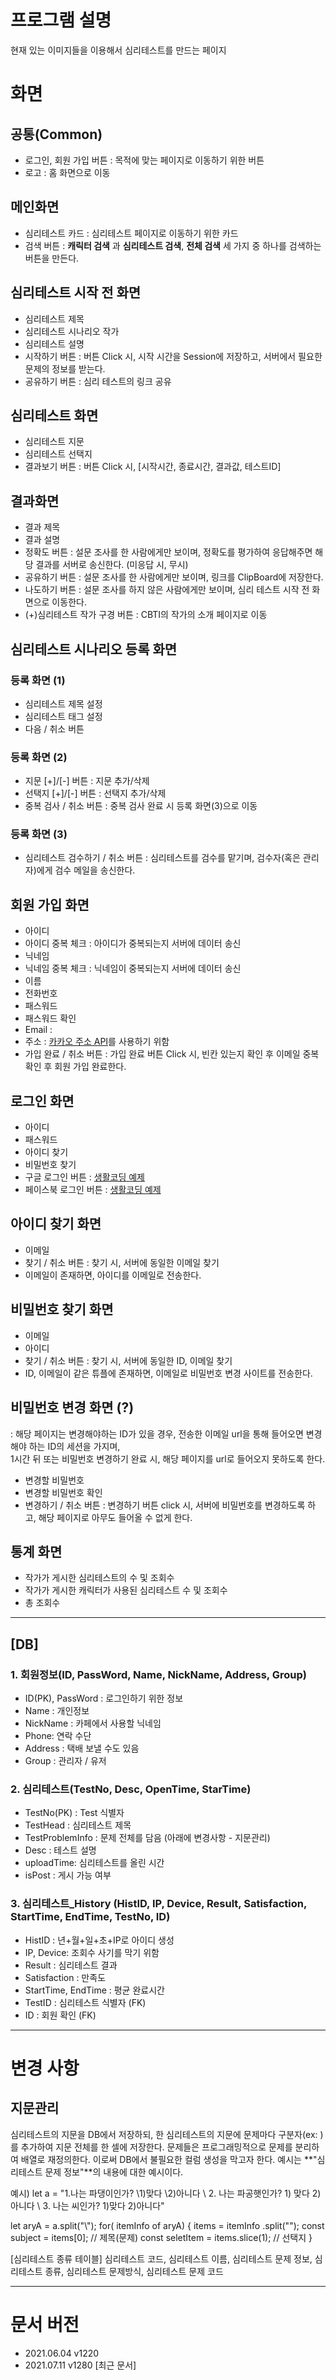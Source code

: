 # 프로그램 설명

현재 있는 이미지들을 이용해서 심리테스트를 만드는 페이지

# 화면

## 공통(Common)

- 로그인, 회원 가입 버튼 : 목적에 맞는 페이지로 이동하기 위한 버튼
- 로고 : 홈 화면으로 이동

## 메인화면

- 심리테스트 카드 : 심리테스트 페이지로 이동하기 위한 카드
- 검색 버튼 : **캐릭터 검색** 과 **심리테스트 검색**, **전체 검색** 세 가지 중 하나를 검색하는 버튼을 만든다.

## 심리테스트 시작 전 화면

- 심리테스트 제목
- 심리테스트 시나리오 작가
- 심리테스트 설명
- 시작하기 버튼 : 버튼 Click 시, 시작 시간을 Session에 저장하고, 서버에서 필요한 문제의 정보를 받는다.
- 공유하기 버튼 : 심리 테스트의 링크 공유

## 심리테스트 화면

- 심리테스트 지문
- 심리테스트 선택지
- 결과보기 버튼 : 버튼 Click 시, [시작시간, 종료시간, 결과값, 테스트ID]

## 결과화면

- 결과 제목
- 결과 설명
- 정확도 버튼 : 설문 조사를 한 사람에게만 보이며, 정확도를 평가하여 응답해주면 해당 결과를 서버로 송신한다. (미응답 시, 무시)
- 공유하기 버튼 : 설문 조사를 한 사람에게만 보이며, 링크를 ClipBoard에 저장한다.
- 나도하기 버튼 : 설문 조사를 하지 않은 사람에게만 보이며, 심리 테스트 시작 전 화면으로 이동한다.
- (+)심리테스트 작가 구경 버튼 : CBTI의 작가의 소개 페이지로 이동

## 심리테스트 시나리오 등록 화면

### 등록 화면 (1)

- 심리테스트 제목 설정
- 심리테스트 태그 설정
- 다음 / 취소 버튼

### 등록 화면 (2)

- 지문 [+]/[-] 버튼 : 지문 추가/삭제
- 선택지 [+]/[-] 버튼 : 선택지 추가/삭제
- 중복 검사 / 취소 버튼 : 중복 검사 완료 시 등록 화면(3)으로 이동

### 등록 화면 (3)

- 심리테스트 검수하기 / 취소 버튼 : 심리테스트를 검수를 맡기며, 검수자(혹은 관리자)에게 검수 메일을 송신한다.

## 회원 가입 화면

- 아이디
- 아이디 중복 체크 : 아이디가 중복되는지 서버에 데이터 송신
- 닉네임
- 닉네임 중복 체크 : 닉네임이 중복되는지 서버에 데이터 송신
- 이름
- 전화번호
- 패스워드
- 패스워드 확인
- Email :
- 주소 : [카카오 주소 API](https://developers.kakao.com/docs/latest/ko/local/common)를 사용하기 위함
- 가입 완료 / 취소 버튼 : 가입 완료 버튼 Click 시, 빈칸 있는지 확인 후 이메일 중복 확인 후 회원 가입 완료한다.

## 로그인 화면

- 아이디
- 패스워드
- 아이디 찾기
- 비밀번호 찾기
- 구글 로그인 버튼 : [생활코딩 예제](https://opentutorials.org/course/3424)
- 페이스북 로그인 버튼 : [생활코딩 예제](https://opentutorials.org/course/3423)

## 아이디 찾기 화면

- 이메일
- 찾기 / 취소 버튼 : 찾기 시, 서버에 동일한 이메일 찾기
- 이메일이 존재하면, 아이디를 이메일로 전송한다.

## 비밀번호 찾기 화면

- 이메일
- 아이디
- 찾기 / 취소 버튼 : 찾기 시, 서버에 동일한 ID, 이메일 찾기
- ID, 이메일이 같은 튜플에 존재하면, 이메일로 비밀번호 변경 사이트를 전송한다.

## 비밀번호 변경 화면 (?)

: 해당 페이지는 변경해야하는 ID가 있을 경우, 전송한 이메일 url을 통해 들어오면 변경해야 하는 ID의 세션을 가지며,  
1시간 뒤 또는 비밀번호 변경하기 완료 시, 해당 페이지를 url로 들어오지 못하도록 한다.

- 변경할 비밀번호
- 변경할 비밀번호 확인
- 변경하기 / 취소 버튼 : 변경하기 버튼 click 시, 서버에 비밀번호를 변경하도록 하고, 해당 페이지로 아무도 들어올 수 없게 한다.

## 통계 화면

- 작가가 게시한 심리테스트의 수 및 조회수
- 작가가 게시한 캐릭터가 사용된 심리테스트 수 및 조회수
- 총 조회수

---

## [DB]

### 1. 회원정보(ID, PassWord, Name, NickName, Address, Group)

- ID(PK), PassWord : 로그인하기 위한 정보
- Name : 개인정보
- NickName : 카페에서 사용할 닉네임
- Phone: 연락 수단
- Address : 택배 보낼 수도 있음
- Group : 관리자 / 유저

### 2. 심리테스트(TestNo, Desc, OpenTime, StarTime)

- TestNo(PK) : Test 식별자
- TestHead : 심리테스트 제목
- TestProblemInfo : 문제 전체를 담음 (아래에 변경사항 - 지문관리)
- Desc : 테스트 설명
- uploadTime: 심리테스트를 올린 시간
- isPost : 게시 가능 여부

### 3. 심리테스트\_History (HistID, IP, Device, Result, Satisfaction, StartTime, EndTime, TestNo, ID)

- HistID : 년+월+일+초+IP로 아이디 생성
- IP, Device: 조회수 사기를 막기 위함
- Result : 심리테스트 결과
- Satisfaction : 만족도
- StartTime, EndTime : 평균 완료시간
- TestID : 심리테스트 식별자 (FK)
- ID : 회원 확인 (FK)

---

# 변경 사항

## 지문관리

심리테스트의 지문을 DB에서 저장하되, 한 심리테스트의 지문에 문제마다 구분자(ex: \)를 추가하여 지문 전체를 한 셀에 저장한다. 문제들은 프로그래밍적으로 문제를 분리하여 배열로 재정의한다. 이로써 DB에서 불필요한 컬럼 생성을 막고자 한다. 예시는 **"심리테스트 문제 정보"**의 내용에 대한 예시이다.

예시) let a = "1.나는 파댕이인가? \1)맞다 \2)아니다 \\ 2. 나는 파공햇인가? 1) 맞다 2) 아니다 \\ 3. 나는 씨인가? 1)맞다 2)아니다"

let aryA = a.split("\\");
for( itemInfo of aryA) {
items = itemInfo .split("\");
const subject = items[0]; // 제목(문제)
const seletItem = items.slice(1); // 선택지
}

[심리테스트 종류 테이블]
심리테스트 코드,
심리테스트 이름,
심리테스트 문제 정보,
심리테스트 종류,
심리테스트 문제방식,
심리테스트 문제 코드

---

# 문서 버전

- 2021.06.04 v1220
- 2021.07.11 v1280 [최근 문서]
